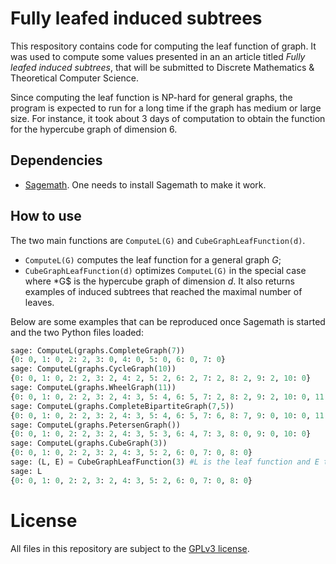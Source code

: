 # Fully leafed induced subtrees

This respository contains code for computing the leaf function of graph. It was
used to compute some values presented in an an article titled *Fully leafed
induced subtrees*, that will be submitted to Discrete Mathematics & Theoretical
Computer Science.

Since computing the leaf function is NP-hard for general graphs, the program is
expected to run for a long time if the graph has medium or large size. For
instance, it took about 3 days of computation to obtain the function for
the hypercube graph of dimension 6.

## Dependencies

- [Sagemath](http://www.sagemath.org/). One needs to install Sagemath to make
  it work.

## How to use

The two main functions are `ComputeL(G)` and `CubeGraphLeafFunction(d)`.

- `ComputeL(G)` computes the leaf function for a general graph *G*;
- `CubeGraphLeafFunction(d)` optimizes `ComputeL(G)` in the special case where
  *G$ is the hypercube graph of dimension *d*. It also returns examples of
  induced subtrees that reached the maximal number of leaves.

Below are some examples that can be reproduced once Sagemath is started and the
two Python files loaded:

```python
sage: ComputeL(graphs.CompleteGraph(7))
{0: 0, 1: 0, 2: 2, 3: 0, 4: 0, 5: 0, 6: 0, 7: 0}
sage: ComputeL(graphs.CycleGraph(10))
{0: 0, 1: 0, 2: 2, 3: 2, 4: 2, 5: 2, 6: 2, 7: 2, 8: 2, 9: 2, 10: 0}
sage: ComputeL(graphs.WheelGraph(11))
{0: 0, 1: 0, 2: 2, 3: 2, 4: 3, 5: 4, 6: 5, 7: 2, 8: 2, 9: 2, 10: 0, 11: 0}
sage: ComputeL(graphs.CompleteBipartiteGraph(7,5))
{0: 0, 1: 0, 2: 2, 3: 2, 4: 3, 5: 4, 6: 5, 7: 6, 8: 7, 9: 0, 10: 0, 11: 0, 12: 0}
sage: ComputeL(graphs.PetersenGraph())
{0: 0, 1: 0, 2: 2, 3: 2, 4: 3, 5: 3, 6: 4, 7: 3, 8: 0, 9: 0, 10: 0}
sage: ComputeL(graphs.CubeGraph(3))
{0: 0, 1: 0, 2: 2, 3: 2, 4: 3, 5: 2, 6: 0, 7: 0, 8: 0}
sage: (L, E) = CubeGraphLeafFunction(3) #L is the leaf function and E the dictionnary of examples
sage: L
{0: 0, 1: 0, 2: 2, 3: 2, 4: 3, 5: 2, 6: 0, 7: 0, 8: 0}
```

License
=======

All files in this repository are subject to the [GPLv3
license](https://www.gnu.org/licenses/gpl-3.0.en.html).
